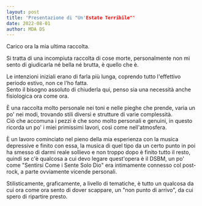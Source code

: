 ```yaml
---
layout: post
title: 'Presentazione di "Un'Estate Terribile"'
date: 2022-08-01
author: MDA DS
---
```

Carico ora la mia ultima raccolta.

Si tratta di una incompiuta raccolta di cose morte, personalmente non mi sento di giudicarla né bella né brutta, è quello che è.

Le intenzioni iniziali erano di farla più lunga, coprendo tutto l'effettivo periodo estivo, non ce l'ho fatta.    
Sento il bisogno assoluto di chiuderla qui, penso sia una necessità anche fisiologica ora come ora.     

È una raccolta molto personale nei toni e nelle pieghe che prende, varia un po' nei modi, trovando stili diversi e strutture di varie complessità.     
Ciò che accomuna i pezzi è che sono molto personali e genuini, in questo ricorda un po' i miei primissimi lavori, così come nell'atmosfera.

È un lavoro cominciato nel pieno della mia esperienza con la musica depressive e finito con essa, la musica di quel tipo da un certo punto in poi ha smesso di darmi reale sollievo e non troppo dopo è finito tutto il resto, quindi se c'è qualcosa a cui devo legare quest'opera è il DSBM, un po' come "Sentirsi Come i Sente Solo Dio" era intimamente connesso col post-rock, a parte ovviamente vicende personali.

Stilisticamente, graficamente, a livello di tematiche, è tutto un qualcosa da cui ora come ora sento di dover scappare, un "non punto di arrivo", da cui spero di ripartire presto.
